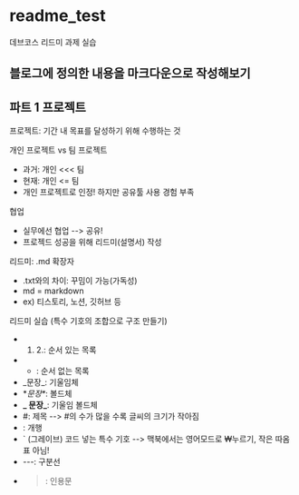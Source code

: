 # readme_test
데브코스 리드미 과제 실습

블로그에 정의한 내용을 마크다운으로 작성해보기
---
## **파트 1 프로젝트**
프로젝트: 기간 내 목표를 달성하기 위해 수행하는 것

개인 프로젝트 vs 팀 프로젝트
  - 과거: 개인 <<< 팀
  - 현재: 개인 <= 팀
  - 개인 프로젝트로 인정! 하지만 공유툴 사용 경험 부족

협업
  - 실무에선 협업 --> 공유!
  - 프로젝드 성공을 위해  리드미(설명서) 작성

리드미: .md 확장자
  - .txt와의 차이: 꾸밈이 가능(가독성)
  - md = markdown
  - ex) 티스토리, 노션, 깃허브 등

리드미 실습 (특수 기호의 조합으로 구조 만들기)
  - 1. 2.: 순서 있는 목록
  - - : 순서 없는 목록
  - \_문장\_: 기울임체
  - \**문장\**: 볼드체
  - **_ 문장_**: 기울임 볼드체
  - #: 제목 --> #의 수가 많을 수록 글씨의 크기가 작아짐
  - \: 개행 
  - ` (그레이브) 코드 넣는 특수 기호 --> 맥북에서는 영어모드로 ₩누르기, 작은 따옴표 아님!
  - ---: 구분선
  - >: 인용문

